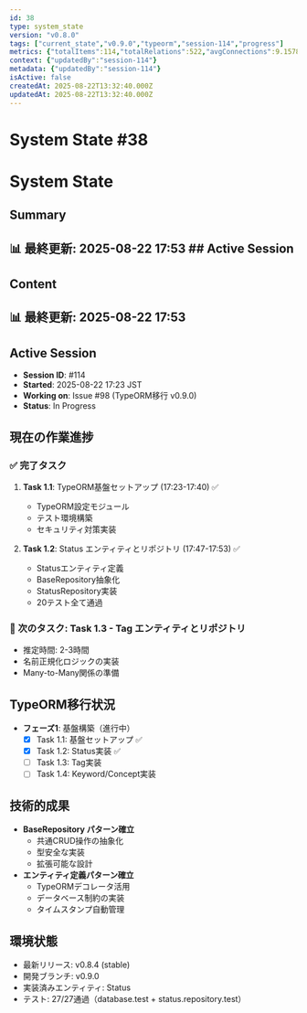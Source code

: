 ```yaml
---
id: 38
type: system_state
version: "v0.8.0"
tags: ["current_state","v0.9.0","typeorm","session-114","progress"]
metrics: {"totalItems":114,"totalRelations":522,"avgConnections":9.157894736842104,"maxConnections":30,"isolatedNodes":2,"timestamp":"2025-08-22T08:54:40.990Z"}
context: {"updatedBy":"session-114"}
metadata: {"updatedBy":"session-114"}
isActive: false
createdAt: 2025-08-22T13:32:40.000Z
updatedAt: 2025-08-22T13:32:40.000Z
---
```


# System State #38

# System State

## Summary

## 📊 最終更新: 2025-08-22 17:53  ## Active Session

## Content

## 📊 最終更新: 2025-08-22 17:53

## Active Session
- **Session ID**: #114
- **Started**: 2025-08-22 17:23 JST
- **Working on**: Issue #98 (TypeORM移行 v0.9.0)
- **Status**: In Progress

## 現在の作業進捗

### ✅ 完了タスク
1. **Task 1.1**: TypeORM基盤セットアップ (17:23-17:40) ✅
   - TypeORM設定モジュール
   - テスト環境構築
   - セキュリティ対策実装

2. **Task 1.2**: Status エンティティとリポジトリ (17:47-17:53) ✅
   - Statusエンティティ定義
   - BaseRepository抽象化
   - StatusRepository実装
   - 20テスト全て通過

### 🚀 次のタスク: Task 1.3 - Tag エンティティとリポジトリ
- 推定時間: 2-3時間
- 名前正規化ロジックの実装
- Many-to-Many関係の準備

## TypeORM移行状況
- **フェーズ1**: 基盤構築（進行中）
  - [x] Task 1.1: 基盤セットアップ ✅
  - [x] Task 1.2: Status実装 ✅
  - [ ] Task 1.3: Tag実装
  - [ ] Task 1.4: Keyword/Concept実装

## 技術的成果
- **BaseRepository パターン確立**
  - 共通CRUD操作の抽象化
  - 型安全な実装
  - 拡張可能な設計
- **エンティティ定義パターン確立**
  - TypeORMデコレータ活用
  - データベース制約の実装
  - タイムスタンプ自動管理

## 環境状態
- 最新リリース: v0.8.4 (stable)
- 開発ブランチ: v0.9.0
- 実装済みエンティティ: Status
- テスト: 27/27通過（database.test + status.repository.test）
